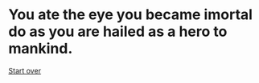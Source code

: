 # You ate the eye you became imortal do as you are hailed as a hero to mankind. 

[Start over](../../your-adventure-begins)